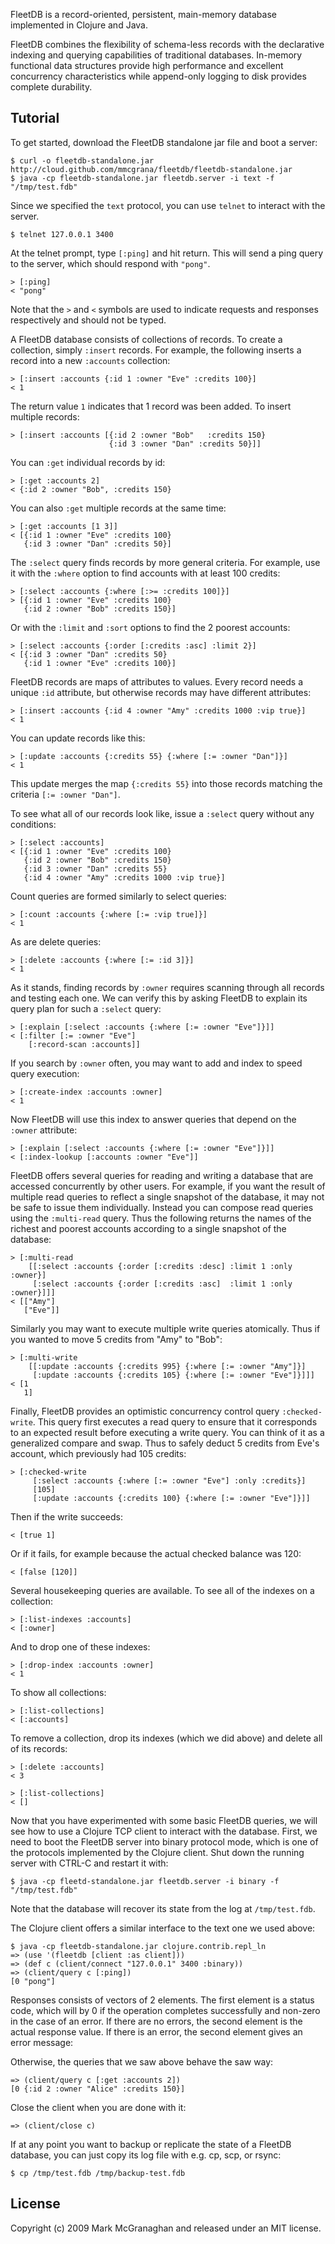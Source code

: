 FleetDB is a record-oriented, persistent, main-memory database implemented in Clojure and Java.

FleetDB combines the flexibility of schema-less records with the declarative indexing and querying capabilities of traditional databases. In-memory functional data structures provide high performance and excellent concurrency characteristics while append-only logging to disk provides complete durability.

Tutorial
--------

To get started, download the FleetDB standalone jar file and boot a server:

    $ curl -o fleetdb-standalone.jar http://cloud.github.com/mmcgrana/fleetdb/fleetdb-standalone.jar
    $ java -cp fleetdb-standalone.jar fleetdb.server -i text -f "/tmp/test.fdb"

Since we specified the `text` protocol, you can use `telnet` to interact with the server.

    $ telnet 127.0.0.1 3400

At the telnet prompt, type `[:ping]` and hit return. This will send a ping query to the server, which should respond with `"pong"`.

    > [:ping]
    < "pong"

Note that the `>` and `<` symbols are used to indicate requests and responses respectively and should not be typed.

A FleetDB database consists of collections of records. To create a collection, simply `:insert` records. For example, the following inserts a record into a new `:accounts` collection:

    > [:insert :accounts {:id 1 :owner "Eve" :credits 100}]
    < 1

The return value `1` indicates that 1 record was been added. To insert multiple records:

    > [:insert :accounts [{:id 2 :owner "Bob"   :credits 150}
                          {:id 3 :owner "Dan" :credits 50}]]

You can `:get` individual records by id:

    > [:get :accounts 2]
    < {:id 2 :owner "Bob", :credits 150}

You can also `:get` multiple records at the same time:

    > [:get :accounts [1 3]]
    < [{:id 1 :owner "Eve" :credits 100}
       {:id 3 :owner "Dan" :credits 50}]

The `:select` query finds records by more general criteria. For example, use it with the `:where` option to find accounts with at least 100 credits:

    > [:select :accounts {:where [:>= :credits 100]}]
    > [{:id 1 :owner "Eve" :credits 100}
       {:id 2 :owner "Bob" :credits 150}]

Or with the `:limit` and `:sort` options to find the 2 poorest accounts:

    > [:select :accounts {:order [:credits :asc] :limit 2}]
    < [{:id 3 :owner "Dan" :credits 50}
       {:id 1 :owner "Eve" :credits 100}]

FleetDB records are maps of attributes to values. Every record needs a unique `:id` attribute, but otherwise records may have different attributes:

    > [:insert :accounts {:id 4 :owner "Amy" :credits 1000 :vip true}]
    < 1

You can update records like this:

    > [:update :accounts {:credits 55} {:where [:= :owner "Dan"]}]
    < 1

This update merges the map `{:credits 55}` into those records matching the criteria `[:= :owner "Dan"]`.

To see what all of our records look like, issue a `:select` query without any conditions:

    > [:select :accounts]
    < [{:id 1 :owner "Eve" :credits 100}
       {:id 2 :owner "Bob" :credits 150}
       {:id 3 :owner "Dan" :credits 55}
       {:id 4 :owner "Amy" :credits 1000 :vip true}]

Count queries are formed similarly to select queries:

    > [:count :accounts {:where [:= :vip true]}]
    < 1

As are delete queries:

    > [:delete :accounts {:where [:= :id 3]}]
    < 1

As it stands, finding records by `:owner` requires scanning through all records and testing each one. We can verify this by asking FleetDB to explain its query plan for such a `:select` query:

    > [:explain [:select :accounts {:where [:= :owner "Eve"]}]]
    < [:filter [:= :owner "Eve"]
        [:record-scan :accounts]]

If you search by `:owner` often, you may want to add and index to speed query execution:

    > [:create-index :accounts :owner]
    < 1

Now FleetDB will use this index to answer queries that depend on the `:owner` attribute:

    > [:explain [:select :accounts {:where [:= :owner "Eve"]}]]
    < [:index-lookup [:accounts :owner "Eve"]]

FleetDB offers several queries for reading and writing a database that are accessed concurrently by other users. For example, if you want the result of multiple read queries to reflect a single snapshot of the database, it may not be safe to issue them individually. Instead you can compose read queries using the `:multi-read` query. Thus the following returns the names of the richest and poorest accounts according to a single snapshot of the database:

    > [:multi-read
        [[:select :accounts {:order [:credits :desc] :limit 1 :only :owner}]
         [:select :accounts {:order [:credits :asc]  :limit 1 :only :owner}]]]
    < [["Amy"]
       ["Eve"]]

Similarly you may want to execute multiple write queries atomically. Thus if you wanted to move 5 credits from "Amy" to "Bob":

    > [:multi-write
        [[:update :accounts {:credits 995} {:where [:= :owner "Amy"]}]
         [:update :accounts {:credits 105} {:where [:= :owner "Eve"]}]]]
    < [1
       1]

Finally, FleetDB provides an optimistic concurrency control query `:checked-write`. This query first executes a read query to ensure that it corresponds to an expected result before executing a write query. You can think of it as a generalized compare and swap. Thus to safely deduct 5 credits from Eve's account, which previously had 105 credits:

    > [:checked-write
         [:select :accounts {:where [:= :owner "Eve"] :only :credits}]
         [105]
         [:update :accounts {:credits 100} {:where [:= :owner "Eve"]}]]

Then if the write succeeds:

    < [true 1]

Or if it fails, for example because the actual checked balance was 120:

    < [false [120]]

Several housekeeping queries are available. To see all of the indexes on a collection:

    > [:list-indexes :accounts]
    < [:owner]

And to drop one of these indexes:

    > [:drop-index :accounts :owner]
    < 1

To show all collections:

    > [:list-collections]
    < [:accounts]

To remove a collection, drop its indexes (which we did above) and delete all of its records:

    > [:delete :accounts]
    < 3

    > [:list-collections]
    < []

Now that you have experimented with some basic FleetDB queries, we will see how to use a Clojure TCP client to interact with the database. First, we need to boot the FleetDB server into binary protocol mode, which is one of the protocols implemented by the Clojure client. Shut down the running server with CTRL-C and restart it with:

    $ java -cp fleetd-standalone.jar fleetdb.server -i binary -f "/tmp/test.fdb"

Note that the database will recover its state from the log at `/tmp/test.fdb`.

The Clojure client offers a similar interface to the text one we used above:

    $ java -cp fleetdb-standalone.jar clojure.contrib.repl_ln
    => (use '(fleetdb [client :as client]))
    => (def c (client/connect "127.0.0.1" 3400 :binary))
    => (client/query c [:ping])
    [0 "pong"]

Responses consists of vectors of 2 elements. The first element is a status code, which will by 0 if the operation completes successfully and non-zero in the case of an error. If there are no errors, the second element is the actual response value. If there is an error, the second element gives an error message:

Otherwise, the queries that we saw above behave the saw way:

    => (client/query c [:get :accounts 2])
    [0 {:id 2 :owner "Alice" :credits 150}]

Close the client when you are done with it:

    => (client/close c)

If at any point you want to backup or replicate the state of a FleetDB database, you can just copy its log file with e.g. cp, scp, or rsync:

    $ cp /tmp/test.fdb /tmp/backup-test.fdb

License
-------

Copyright (c) 2009 Mark McGranaghan and released under an MIT license.
